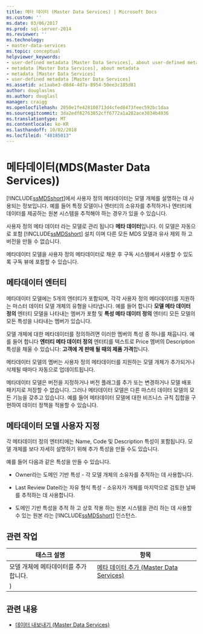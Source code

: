 ```yaml
---
title: 메타 데이터 (Master Data Services) | Microsoft Docs
ms.custom: ''
ms.date: 03/06/2017
ms.prod: sql-server-2014
ms.reviewer: ''
ms.technology:
- master-data-services
ms.topic: conceptual
helpviewer_keywords:
- user-defined metadata [Master Data Services], about user-defined metadata
- metadata [Master Data Services], about metadata
- metadata [Master Data Services]
- user-defined metadata [Master Data Services]
ms.assetid: ac1aabe3-d8d4-4d7a-8954-50ee3c185d81
author: douglaslms
ms.author: douglasl
manager: craigg
ms.openlocfilehash: 2050e1fe428108713d4cfed8473feec592bc1daa
ms.sourcegitcommit: 3da2edf82763852cff6772a1a282ace3034b4936
ms.translationtype: MT
ms.contentlocale: ko-KR
ms.lasthandoff: 10/02/2018
ms.locfileid: "48185013"
---
```

# <a name="metadata-master-data-services"></a>메타데이터(MDS(Master Data Services))
  [!INCLUDE[ssMDSshort](../includes/ssmdsshort-md.md)]에서 사용자 정의 메타데이터는 모델 개체를 설명하는 데 사용되는 정보입니다. 예를 들어 특정 모델이나 엔터티의 소유자를 추적하거나 엔터티에 데이터를 제공하는 원본 시스템을 추적해야 하는 경우가 있을 수 있습니다.  
  
 사용자 정의 메타 데이터 라는 모델로 관리 됩니다 **메타 데이터**입니다. 이 모델은 자동으로 포함 [!INCLUDE[ssMDSshort](../includes/ssmdsshort-md.md)] 설치 이며 다른 모든 MDS 모델과 유사 제외 하 고 버전을 만들 수 없습니다.  
  
 메타데이터 모델을 사용자 정의 메타데이터로 채운 후 구독 시스템에서 사용할 수 있도록 구독 뷰에 포함할 수 있습니다.  
  
## <a name="metadata-entities"></a>메타데이터 엔터티  
 메타데이터 모델에는 5개의 엔터티가 포함되며, 각각 사용자 정의 메타데이터를 지원하는 마스터 데이터 모델 개체의 유형을 나타냅니다. 예를 들어 합니다 **모델 메타 데이터 정의** 엔터티 모델을 나타내는 멤버가 포함 및 **특성 메타 데이터 정의** 엔터티 모든 모델의 모든 특성을 나타내는 멤버가 있습니다.  
  
 모델 개체에 대한 메타데이터를 정의하려면 이러한 멤버의 특성 중 하나를 채웁니다. 예를 들어 합니다 **엔터티 메타 데이터 정의** 엔터티를 텍스트로 Price 멤버의 Description 특성을 채울 수 있습니다: **고객에 게 판매 될 때의 제품 가격**합니다.  
  
 메타데이터 모델의 멤버는 사용자 정의 메타데이터를 지원하는 모델 개체가 추가되거나 삭제될 때마다 자동으로 업데이트됩니다.  
  
 메타데이터 모델은 버전을 지정하거나 버전 플래그를 추가 또는 변경하거나 모델 배포 패키지로 저장할 수 없습니다. 그러나 메타데이터 모델은 다른 마스터 데이터 모델의 모든 기능을 갖추고 있습니다. 예를 들어 메타데이터 모델에 대한 비즈니스 규칙 집합을 구현하여 데이터 정책을 적용할 수 있습니다.  
  
## <a name="customizing-your-metadata-model"></a>메타데이터 모델 사용자 지정  
 각 메타데이터 정의 엔터티에는 Name, Code 및 Description 특성이 포함됩니다. 모델 개체를 보다 자세히 설명하기 위해 추가 특성을 만들 수도 있습니다.  
  
 예를 들어 다음과 같은 특성을 만들 수 있습니다.  
  
-   Owner라는 도메인 기반 특성 - 각 모델 개체의 소유자를 추적하는 데 사용합니다.  
  
-   Last Review Date라는 자유 형식 특성 - 소유자가 개체를 마지막으로 검토한 날짜를 추적하는 데 사용합니다.  
  
-   도메인 기반 특성을 추적 하 고 상호 작용 하는 원본 시스템을 관리 하는 데 사용할 수 있는 원본 라는 [!INCLUDE[ssMDSshort](../includes/ssmdsshort-md.md)] 인스턴스.  
  
## <a name="related-tasks"></a>관련 작업  
  
|태스크 설명|항목|  
|----------------------|-----------|  
|모델 개체에 메타데이터를 추가합니다.|[메타 데이터 추가 &#40;Master Data Services&#41;](add-metadata-master-data-services.md)
)|  
  
## <a name="related-content"></a>관련 내용  
  
-   [데이터 내보내기 &#40;Master Data Services&#41;](overview-exporting-data-master-data-services.md)  
  
  
